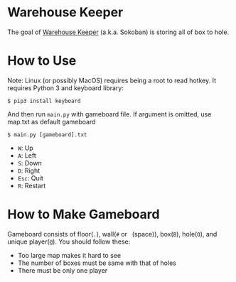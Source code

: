 # Warehouse Keeper
The goal of [Warehouse Keeper](https://en.wikipedia.org/wiki/Sokoban) (a.k.a. Sokoban) is storing all of box to hole.

# How to Use
Note: Linux (or possibly MacOS) requires being a root to read hotkey.
It requires Python 3 and keyboard library:

```
$ pip3 install keyboard 
```

And then run `main.py` with gameboard file. If argument is omitted, use map.txt as default gameboard
```
$ main.py [gameboard].txt
```

- `W`: Up
- `A`: Left
- `S`: Down
- `D`: Right
- `Esc`: Quit
- `R`: Restart

# How to Make Gameboard
Gameboard consists of floor(`.`), wall(`#` or ` `(space)), box(`B`), hole(`O`), and unique player(`@`). You should follow these:

- Too large map makes it hard to see
- The number of boxes must be same with that of holes
- There must be only one player

